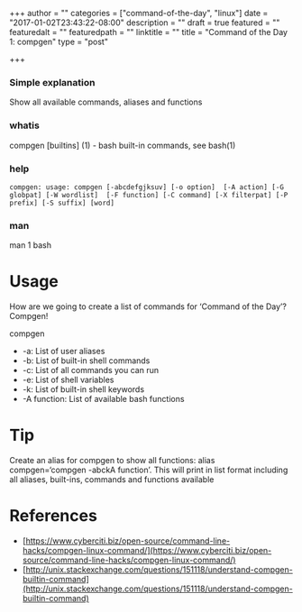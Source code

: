 +++
author = ""
categories = ["command-of-the-day", "linux"]
date = "2017-01-02T23:43:22-08:00"
description = ""
draft = true
featured = ""
featuredalt = ""
featuredpath = ""
linktitle = ""
title = "Command of the Day 1: compgen"
type = "post"

+++
### Simple explanation

Show all available commands, aliases and functions

### whatis

compgen [builtins] (1) - bash built-in commands, see bash(1)

### help

`compgen: usage: compgen [-abcdefgjksuv] [-o option]  [-A action] [-G globpat] [-W wordlist]  [-F function] [-C command] [-X filterpat] [-P prefix] [-S suffix] [word]​`

### man

man 1 bash

# Usage

How are we going to create a list of commands for ‘Command of the Day’? Compgen!

compgen

*   -a: List of user aliases
*   -b: List of built-in shell commands
*   -c: List of all commands you can run
*   -e: List of shell variables
*   -k: List of built-in shell keywords
*   -A function: List of available bash functions

# Tip

Create an alias for compgen to show all functions: alias compgen=‘compgen -abckA function’. This will print in list format including all aliases, built-ins, commands and functions available

# References

*   [https://www.cyberciti.biz/open-source/command-line-hacks/compgen-linux-command/](https://www.cyberciti.biz/open-source/command-line-hacks/compgen-linux-command/)
*   [http://unix.stackexchange.com/questions/151118/understand-compgen-builtin-command](http://unix.stackexchange.com/questions/151118/understand-compgen-builtin-command)